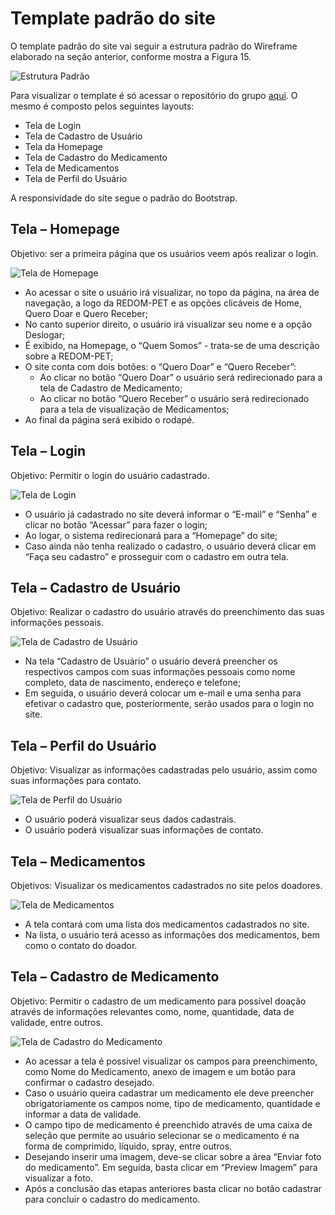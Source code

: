 # Template padrão do site

O template padrão do site vai seguir a estrutura padrão do Wireframe elaborado na seção anterior, conforme mostra a Figura 15.

![Estrutura Padrão](img/estrutura-padrao.png)

Para visualizar o template é só acessar o repositório do grupo [aqui](https://github.com/ICEI-PUC-Minas-PMV-ADS/REDOM-PET). O mesmo é composto pelos seguintes layouts:  

- Tela de Login
- Tela de Cadastro de Usuário
- Tela da Homepage
- Tela de Cadastro do Medicamento
- Tela de Medicamentos  
- Tela de Perfil do Usuário

A responsividade do site segue o padrão do Bootstrap.
  
## Tela – Homepage

Objetivo: ser a primeira página que os usuários veem após realizar o login.

![Tela de Homepage](img/tela-homepage.png)

- Ao acessar o site o usuário irá visualizar, no topo da página, na área de navegação, a logo da REDOM-PET e as opções clicáveis de Home, Quero Doar e Quero Receber;
- No canto superior direito, o usuário irá visualizar seu nome e a opção Deslogar;  
- É exibido, na Homepage, o “Quem Somos” - trata-se de uma descrição sobre a REDOM-PET;  
- O site conta com dois botões: o “Quero Doar” e “Quero Receber”:
    - Ao clicar no botão “Quero Doar” o usuário será redirecionado para a tela de Cadastro de Medicamento;  
    - Ao clicar no botão “Quero Receber” o usuário será redirecionado para a tela de visualização de Medicamentos;  
- Ao final da página será exibido o rodapé.  

## Tela – Login

Objetivo: Permitir o login do usuário cadastrado.  

![Tela de Login](img/tela-login.png)

- O usuário já cadastrado no site deverá informar o “E-mail” e “Senha” e clicar no botão “Acessar” para fazer o login;
- Ao logar, o sistema redirecionará para a “Homepage” do site;
- Caso ainda não tenha realizado o cadastro, o usuário deverá clicar em “Faça seu cadastro” e prosseguir com o cadastro em outra tela.

## Tela – Cadastro de Usuário

Objetivo: Realizar o cadastro do usuário através do preenchimento das suas informações pessoais.  

![Tela de Cadastro de Usuário](img/tela-cadastro-de-usuario.png)

- Na tela “Cadastro de Usuário” o usuário deverá preencher os respectivos campos com suas informações pessoais como nome completo, data de nascimento, endereço e telefone;
- Em seguida, o usuário deverá colocar um e-mail e uma senha para efetivar o cadastro que, posteriormente, serão usados para o login no site.

## Tela – Perfil do Usuário

Objetivo: Visualizar as informações cadastradas pelo usuário, assim como suas informações para contato.

![Tela de Perfil do Usuário](img/tela-perfil-do-usuario.png)

- O usuário poderá visualizar seus dados cadastrais.
- O usuário poderá visualizar suas informações de contato.

## Tela – Medicamentos

Objetivos: Visualizar os medicamentos cadastrados no site pelos doadores.  

![Tela de Medicamentos](img/tela-medicamentos.png)

- A tela contará com uma lista dos medicamentos cadastrados no site.
- Na lista, o usuário  terá acesso as informações dos medicamentos, bem como o contato do doador.

## Tela – Cadastro de Medicamento

Objetivo: Permitir o cadastro de um medicamento para possível doação através de informações relevantes como, nome, quantidade, data de validade, entre outros.  

![Tela de Cadastro do Medicamento](img/tela-cadastrar-medicamento.png)

- Ao acessar a tela é possível visualizar os campos para preenchimento, como Nome do Medicamento, anexo de imagem e um botão para confirmar o cadastro desejado.
- Caso o usuário queira cadastrar um medicamento ele deve preencher obrigatoriamente os campos nome, tipo de medicamento, quantidade e informar a data de validade.
- O campo tipo de medicamento é preenchido através de uma caixa de seleção que permite ao usuário selecionar se o medicamento é na forma de comprimido, líquido, spray, entre outros.
- Desejando inserir uma imagem, deve-se clicar sobre a área “Enviar foto do medicamento”. Em seguida, basta clicar em “Preview Imagem” para visualizar a foto.
- Após a conclusão das etapas anteriores basta clicar no botão cadastrar para concluir o cadastro do medicamento.